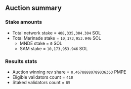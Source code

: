 ## Auction summary

### Stake amounts
- Total network stake = `408,335,304.304` SOL
- Total Marinade stake = `10,173,953.946` SOL
  - MNDE stake = `0` SOL
  - SAM stake = `10,173,953.946` SOL

### Results stats
- Auction winning rev share = `0.46788880789036363` PMPE
- Eligible validators count = `410`
- Staked validators count = `85`
